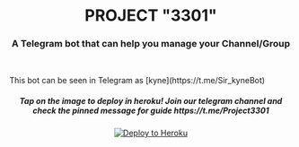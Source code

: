 <h1 align="center">PROJECT "3301"</h1>
<h3 align="center">A Telegram bot that can help you manage your Channel/Group</h3>
<p align="center">&nbsp;</p>
This bot can be seen in Telegram as [kyne](https://t.me/Sir_kyneBot)
<h5 align="center">Tap on the image to deploy in heroku! Join our telegram channel and check the pinned message for guide https://t.me/Project3301</h5>
<p align="center"><a href="(https://www.herokucdn.com/deploy/button.svg)](https://heroku.com/deploy)"> <img src="https://encrypted-tbn0.gstatic.com/images?q=tbn%3AANd9GcQVxjZQ_gCtsoPnq608vztqjI1-_Mcz_n9PbCGILPbmdnAjUd3_&usqp=CAU" alt="Deploy to Heroku" /></a></p>

